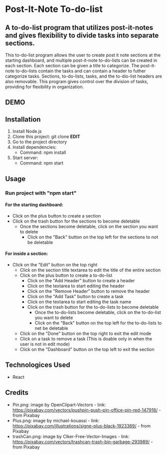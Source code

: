 # Post-It-Note To-do-list

## A to-do-list program that utilizes post-it-notes and gives flexibility to divide tasks into separate sections.

This to-do-list program allows the user to create post it note sections at the starting dashboard, and multiple post-it-note to-do-lists can be created in each section. Each section can be given a title to categorize. The post-it-note to-do-lists contain the tasks and can contain a header to futher categorize tasks. Sections, to-do-lists, tasks, and the to-dio-list headers are also removable. This program gives control over the division of tasks, providing for flexibility in organization.

## DEMO

## Installation
1. Install Node.js
2. Clone this project: git clone **EDIT**
3. Go to the project directory
4. Install dependencies:
   - Command: npm install
5. Start server:
   - Command: npm start
  
## Usage

### Run project with "npm start"

#### For the starting dashboard:
- Click on the plus button to create a section
- Click on the trash button for the sections to become deletable
  - Once the sections become deletable, click on the section you want to delete
    - Click on the "Back" button on the top left for the sections to not be deletable
       
#### For inside a section:
- Click on the "Edit" button on the top right
   - Click on the section title textarea to edit the title of the entire section
   - Click on the plus button to create a to-do-list
     - Click on the "Add Header" button to create a header
      - Click on the textarea to start editing the header
      - Click on the "Remove Header" button to remove the header
     - Click on the "Add Task" button to create a task
      - Click on the textarea to start editing the task name
     - Click on the trash button for the to-do-lists to become deletable
       - Once the to-do-lists become deletable, click on the to-do-list you want to delete
       - Click on the "Back" button on the top left for the to-do-lists to net be deletable
   - Click on the "Done" button on the top right to exit the edit mode
   - Click on a task to remove a task (This is doable only in when the user is not in edit mode)
   - Click on the "Dashboard" button on the top left to exit the section
   
## Technologices Used
- React

## Credits
- Pin.png: image by OpenClipart-Vectors - link: https://pixabay.com/vectors/pushpin-push-pin-office-pin-red-147918/ - from Pixabay
- Plus.png: image by michael-kouassi - link: https://pixabay.com/illustrations/signe-plus-black-1923369/ - from Pixabay
- trashCan.png: image by Clker-Free-Vector-Images - link: https://pixabay.com/vectors/trashcan-trash-bin-garbage-293989/ - from Pixabay
